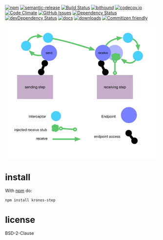 [![npm](https://img.shields.io/npm/v/kronos-step.svg)](https://www.npmjs.com/package/kronos-step)
[![semantic-release](https://img.shields.io/badge/%20%20%F0%9F%93%A6%F0%9F%9A%80-semantic--release-e10079.svg)](https://github.com/Kronos-Integration/kronos-step)
[![Build Status](https://secure.travis-ci.org/Kronos-Integration/kronos-step.png)](http://travis-ci.org/Kronos-Integration/kronos-step)
[![bithound](https://www.bithound.io/github/Kronos-Integration/kronos-step/badges/score.svg)](https://www.bithound.io/github/Kronos-Integration/kronos-step)
[![codecov.io](http://codecov.io/github/Kronos-Integration/kronos-step/coverage.svg?branch=master)](http://codecov.io/github/Kronos-Integration/kronos-step?branch=master)
[![Code Climate](https://codeclimate.com/github/Kronos-Integration/kronos-step/badges/gpa.svg)](https://codeclimate.com/github/Kronos-Integration/kronos-step)
[![GitHub Issues](https://img.shields.io/github/issues/Kronos-Integration/kronos-step.svg?style=flat-square)](https://github.com/Kronos-Integration/kronos-step/issues)
[![Dependency Status](https://david-dm.org/Kronos-Integration/kronos-step.svg)](https://david-dm.org/Kronos-Integration/kronos-step)
[![devDependency Status](https://david-dm.org/Kronos-Integration/kronos-step/dev-status.svg)](https://david-dm.org/Kronos-Integration/kronos-step#info=devDependencies)
[![docs](http://inch-ci.org/github/Kronos-Integration/kronos-step.svg?branch=master)](http://inch-ci.org/github/Kronos-Integration/kronos-step)
[![downloads](http://img.shields.io/npm/dm/kronos-step.svg?style=flat-square)](https://npmjs.org/package/kronos-step)
[![Commitizen friendly](https://img.shields.io/badge/commitizen-friendly-brightgreen.svg)](http://commitizen.github.io/cz-cli/)


![request forwarding](doc/images/requestForwarding.png "Requests Forwading")

install
=======

With [npm](http://npmjs.org) do:

```shell
npm install kronos-step
```

license
=======

BSD-2-Clause
